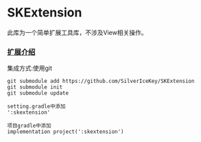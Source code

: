 # SKExtension
此库为一个简单扩展工具库，不涉及View相关操作。  
### [扩展介绍](https://github.com/SilverIceKey/SKExtension/wiki/%E6%89%A9%E5%B1%95%E4%BB%8B%E7%BB%8D)  
  
集成方式:使用git
```
git submodule add https://github.com/SilverIceKey/SKExtension
git submodule init 
git submodule update

setting.gradle中添加
':skextension'

项目gradle中添加
implementation project(':skextension')
```